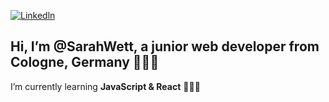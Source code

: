 [![Linkedln](https://img.shields.io/badge/LinkedIn-0077B5?style=flat-square&logo=linkedin&logoColor=white)](https://www.linkedin.com/in/sarah-wettengel/)

## Hi, I’m @SarahWett, a junior web developer from Cologne, Germany 👩🏻‍💻

I’m currently learning **JavaScript & React** 🙇🏻‍♀️

<!---
SarahWett/SarahWett is a ✨ special ✨ repository because its `README.md` (this file) appears on your GitHub profile.
You can click the Preview link to take a look at your changes.
--->
